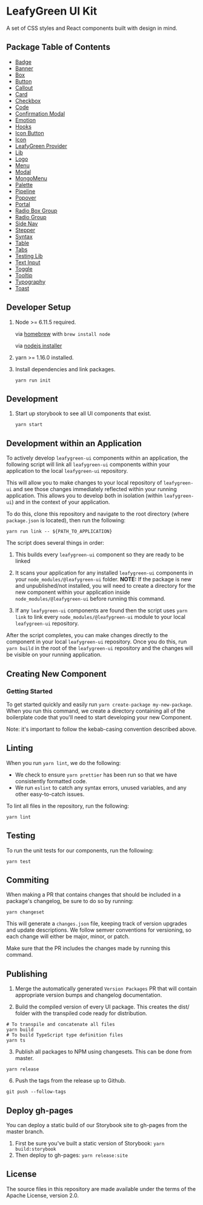 # LeafyGreen UI Kit

A set of CSS styles and React components built with design in mind.

## Package Table of Contents

- [Badge](https://github.com/mongodb/leafygreen-ui/tree/master/packages/badge)
- [Banner](https://github.com/mongodb/leafygreen-ui/tree/master/packages/banner)
- [Box](https://github.com/mongodb/leafygreen-ui/tree/master/packages/box)
- [Button](https://github.com/mongodb/leafygreen-ui/tree/master/packages/button)
- [Callout](https://github.com/mongodb/leafygreen-ui/tree/master/packages/callout)
- [Card](https://github.com/mongodb/leafygreen-ui/tree/master/packages/card)
- [Checkbox](https://github.com/mongodb/leafygreen-ui/tree/master/packages/checkbox)
- [Code](https://github.com/mongodb/leafygreen-ui/tree/master/packages/code)
- [Confirmation Modal](https://github.com/mongodb/leafygreen-ui/tree/master/packages/confirmation-modal)
- [Emotion](https://github.com/mongodb/leafygreen-ui/tree/master/packages/emotion)
- [Hooks](https://github.com/mongodb/leafygreen-ui/tree/master/packages/hooks)
- [Icon Button](https://github.com/mongodb/leafygreen-ui/tree/master/packages/icon-button)
- [Icon](https://github.com/mongodb/leafygreen-ui/tree/master/packages/icon)
- [LeafyGreen Provider](https://github.com/mongodb/leafygreen-ui/tree/master/packages/leafygreen-provider)
- [Lib](https://github.com/mongodb/leafygreen-ui/tree/master/packages/lib)
- [Logo](https://github.com/mongodb/leafygreen-ui/tree/master/packages/logo)
- [Menu](https://github.com/mongodb/leafygreen-ui/tree/master/packages/menu)
- [Modal](https://github.com/mongodb/leafygreen-ui/tree/master/packages/modal)
- [MongoMenu](https://github.com/mongodb/leafygreen-ui/tree/master/packages/mongo-menu)
- [Palette](https://github.com/mongodb/leafygreen-ui/tree/master/packages/palette)
- [Pipeline](https://github.com/mongodb/leafygreen-ui/tree/master/packages/pipeline)
- [Popover](https://github.com/mongodb/leafygreen-ui/tree/master/packages/popover)
- [Portal](https://github.com/mongodb/leafygreen-ui/tree/master/packages/portal)
- [Radio Box Group](https://github.com/mongodb/leafygreen-ui/tree/master/packages/radio-box-group)
- [Radio Group](https://github.com/mongodb/leafygreen-ui/tree/master/packages/radio-group)
- [Side Nav](https://github.com/mongodb/leafygreen-ui/tree/master/packages/side-nav)
- [Stepper](https://github.com/mongodb/leafygreen-ui/tree/master/packages/stepper)
- [Syntax](https://github.com/mongodb/leafygreen-ui/tree/master/packages/syntax)
- [Table](https://github.com/mongodb/leafygreen-ui/tree/master/packages/table)
- [Tabs](https://github.com/mongodb/leafygreen-ui/tree/master/packages/tabs)
- [Testing Lib](https://github.com/mongodb/leafygreen-ui/tree/master/packages/testing-lib)
- [Text Input](https://github.com/mongodb/leafygreen-ui/tree/master/packages/text-input)
- [Toggle](https://github.com/mongodb/leafygreen-ui/tree/master/packages/toggle)
- [Tooltip](https://github.com/mongodb/leafygreen-ui/tree/master/packages/tooltip)
- [Typography](https://github.com/mongodb/leafygreen-ui/tree/master/packages/typography)
- [Toast](https://github.com/mongodb/leafygreen-ui/tree/master/packages/toast)

## Developer Setup

1. Node >= 6.11.5 required.

   via [homebrew](https://brew.sh/) with `brew install node`

   via [nodejs installer](https://nodejs.org/en/)

2. yarn >= 1.16.0 installed.

3. Install dependencies and link packages.

   `yarn run init`

## Development

1. Start up storybook to see all UI components that exist.

   `yarn start`

## Development within an Application

To actively develop `leafygreen-ui` components within an application, the following script will link all `leafygreen-ui` components within your application to the local `leafygreen-ui` repository.

This will allow you to make changes to your local repository of `leafygreen-ui` and see those changes immediately reflected within your running application. This allows you to develop both in isolation (within `leafygreen-ui`) and in the context of your application.

To do this, clone this repository and navigate to the root directory (where `package.json` is located), then run the following:

```
yarn run link -- ${PATH_TO_APPLICATION}
```

The script does several things in order:

1. This builds every `leafygreen-ui` component so they are ready to be linked

2. It scans your application for any installed `leafygreen-ui` components in your `node_modules/@leafygreen-ui` folder.
   **NOTE:** If the package is new and unpublished/not installed, you will need to create a directory for the new component within your application inside `node_modules/@leafygreen-ui` before running this command.

3. If any `leafygreen-ui` components are found then the script uses `yarn link` to link every `node_modules/@leafygreen-ui` module to your local `leafygreen-ui` repository.

After the script completes, you can make changes directly to the component in your local `leafygreen-ui` repository. Once you do this, run `yarn build` in the root of the `leafygreen-ui` repository and the changes will be visible on your running application.

## Creating New Component

### Getting Started

To get started quickly and easily run `yarn create-package my-new-package`. When you run this command, we create a directory containing all of the boilerplate code that you'll need to start developing your new Component.

Note: it's important to follow the kebab-casing convention described above.

## Linting

When you run `yarn lint`, we do the following:

- We check to ensure `yarn prettier` has been run so that we have consistently formatted code.
- We run `eslint` to catch any syntax errors, unused variables, and any other easy-to-catch issues.

To lint all files in the repository, run the following:

```
yarn lint
```

## Testing

To run the unit tests for our components, run the following:

```
yarn test
```

## Commiting

When making a PR that contains changes that should be included in a package's changelog, be sure to do so by running:

```
yarn changeset
```

This will generate a `changes.json` file, keeping track of version upgrades and update descriptions. We follow semver conventions for versioning, so each change will either be major, minor, or patch.

Make sure that the PR includes the changes made by running this command.

## Publishing

1. Merge the automatically generated `Version Packages` PR that will contain appropriate version bumps and changelog documentation.

2. Build the compiled version of every UI package. This creates the dist/ folder with the transpiled code ready for distribution.

```
# To transpile and concatenate all files
yarn build
# To build TypeScript type definition files
yarn ts
```

3. Publish all packages to NPM using changesets. This can be done from master.

```
yarn release
```

6. Push the tags from the release up to Github.

```
git push --follow-tags
```

## Deploy gh-pages

You can deploy a static build of our Storybook site to gh-pages from the master branch.

1. First be sure you've built a static version of Storybook: `yarn build:storybook`
2. Then deploy to gh-pages: `yarn release:site`

## License

The source files in this repository are made available under the terms of the Apache License, version 2.0.
